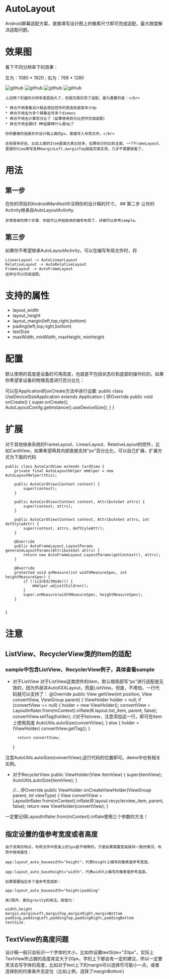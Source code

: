 # AutoLayout
Android屏幕适配方案，直接填写设计图上的像素尺寸即可完成适配，最大限度解决适配问题。
# 效果图

看下不同分辨率下的效果：</br>

左为：1080 * 1920 ; 右为：768 * 1280

![github](https://github.com/heavenxue/AutoLayout/raw/master/doc/1.png "github")
![github](https://github.com/heavenxue/AutoLayout/raw/master/doc/1-.png "github")
![github](https://github.com/heavenxue/AutoLayout/raw/master/doc/2.png "github")
![github](https://github.com/heavenxue/AutoLayout/raw/master/doc/2-.png "github")

    上述两个机器的分辨率差距挺大了，但是完美实现了适配，最为重要的是：</br>
    
    * 再也不用拿着设计稿去想这控件的宽高到底取多少dp
    * 再也不用去为多个屏幕去写多个dimens
    * 再也不用去计算百分比了（如果使用百分比控件完成适配）
    * 再也不用去跟UI MM去解释什么是dp了
    
    你所要做的就是抄抄设计稿上面的px，直接写入布局文件。</br>
    
    还有很多好处，比如上面的Item里面元素比较多，如果标识的比较全面，一个FrameLayout，里面的View填写各种marginLeft,marginTop就能完美实现，几乎不需要嵌套了。
    
# 用法
## 第一步
在你的项目的AndroidManifest中注明你的设计稿的尺寸。
    <meta-data android:name="design_width" android:value="768">
    </meta-data>
    <meta-data android:name="design_height" android:value="1280">
    </meta-data>
    ## 第二步
    让你的Activity继承自AutoLayoutActivity.
    
    非常简单的两个步骤，你就可以开始愉快的编写布局了，详细可以参考sample。
## 第三步
如果你不希望继承AutoLayoutActivity，可以在编写布局文件时，将
    
    LinearLayout -> AutoLinearLayout
    RelativeLayout -> AutoRelativeLayout
    FrameLayout -> AutoFrameLayout
    这样也可以完成适配。
# 支持的属性
* layout_width
* layout_height
* layout_margin(left,top,right,bottom)
* pading(left,top,right,bottom)
* textSize
* maxWidth, minWidth, maxHeight, minHeight
# 配置
默认使用的高度是设备的可用高度，也就是不包括状态栏和底部的操作栏的，如果你希望拿设备的物理高度进行百分比化：

可以在Application的onCreate方法中进行设置:
    public class UseDeviceSizeApplication extends Application
    {
        @Override
        public void onCreate()
        {
            super.onCreate();
            AutoLayoutConifg.getInstance().useDeviceSize();
        }
    }

# 扩展

对于其他继承系统的FrameLayout、LinearLayout、RelativeLayout的控件，比如CardView，如果希望再其内部直接支持"px"百分比化，可以自己扩展，扩展方式为下面的代码

    public class AutoCardView extends CardView {
        private final AutoLayoutHelper mHelper = new AutoLayoutHelper(this);
    
        public AutoCardView(Context context) {
            super(context);
        }
    
        public AutoCardView(Context context, AttributeSet attrs) {
            super(context, attrs);
        }
    
        public AutoCardView(Context context, AttributeSet attrs, int defStyleAttr) {
            super(context, attrs, defStyleAttr);
        }
    
        @Override
        public AutoFrameLayout.LayoutParams generateLayoutParams(AttributeSet attrs) {
            return new AutoFrameLayout.LayoutParams(getContext(), attrs);
        }
    
        @Override
        protected void onMeasure(int widthMeasureSpec, int heightMeasureSpec) {
            if (!isInEditMode()) {
                mHelper.adjustChildren();
            }
            super.onMeasure(widthMeasureSpec, heightMeasureSpec);
        }
    
    
    }
# 注意

## ListView、RecyclerView类的Item的适配
### sample中包含ListView、RecyclerView例子，具体查看sample
* 对于ListView
  对于ListView这类控件的item，默认根局部写“px”进行适配是无效的，因为外层非AutoXXXLayout，而是ListView。但是，不用怕，一行代码就可以支持了：
    @Override
    public View getView(int position, View convertView, ViewGroup parent)
    {
        ViewHolder holder = null;
        if (convertView == null)
        {
            holder = new ViewHolder();
            convertView = LayoutInflater.from(mContext).inflate(R.layout.list_item, parent, false);
            convertView.setTag(holder);
            //对于listview，注意添加这一行，即可在item上使用高度
            AutoUtils.autoSize(convertView);
        } else
        {
            holder = (ViewHolder) convertView.getTag();
        }
    
        return convertView;
    }

注意AutoUtils.autoSize(convertView);这行代码的位置即可。demo中也有相关实例。
* 对于RecyclerView
    public ViewHolder(View itemView)
    {
          super(itemView);
          AutoUtils.autoSize(itemView);
    }
    
    //...
    @Override
    public ViewHolder onCreateViewHolder(ViewGroup parent, int viewType)
    {
         View convertView = LayoutInflater.from(mContext).inflate(R.layout.recyclerview_item, parent, false);
         return new ViewHolder(convertView);
    }

一定要记得LayoutInflater.from(mContext).inflate使用三个参数的方法！
## 指定设置的值参考宽度或者高度
    由于该库的特点，布局文件中宽高上的1px是不相等的，于是如果需要宽高保持一致的情况，布局中使用属性：
    
    app:layout_auto_basewidth="height"，代表height上编写的像素值参考宽度。
    
    app:layout_auto_baseheight="width"，代表width上编写的像素值参考高度。
    
    如果需要指定多个值参考宽度即：
    
    app:layout_auto_basewidth="height|padding"
    
    用|隔开，类似gravity的用法，取值为：
    
    width,height
    margin,marginLeft,marginTop,marginRight,marginBottom
    padding,paddingLeft,paddingTop,paddingRight,paddingBottom
    textSize.
## TextView的高度问题

设计稿一般只会标识一个字体的大小，比如你设置textSize="20px"，实际上TextView所占据的高度肯定大于20px，字的上下都会有一定的建议，所以一定要灵活去写字体的高度，比如对于text上下的margin可以选择尽可能小一点。或者选择别的约束条件去定位（比如上例，选择了marginBottom）
